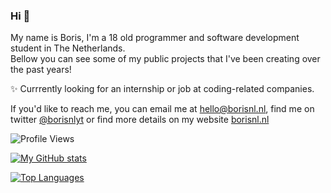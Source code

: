 ### Hi 👋

My name is Boris, I'm a 18 old programmer and software development student in The Netherlands.<br>
Bellow you can see some of my public projects that I've been creating over the past years!


✨ Currrently looking for an internship or job at coding-related companies.

If you'd like to reach me, you can email me at [hello@borisnl.nl](mailto:hello@borisnl.nl), find me on twitter [@borisnlyt](https://twitter.com/borisnlyt) or find more details on my website [borisnl.nl](https://borisnl.nl/)

![Profile Views](https://komarev.com/ghpvc/?username=borisnliscool&color=blue&style=for-the-badge&label=PROFILE+VIEWS)

[![My GitHub stats](https://github-readme-stats.vercel.app/api?username=borisnliscool&show_icons=true&theme=blueberry&count_private=true&hide_border=true)](https://github.com/anuraghazra/github-readme-stats)

[![Top Languages](https://github-readme-stats.vercel.app/api/top-langs/?username=borisnliscool&layout=compact&theme=blueberry&hide_border=true)](https://github.com/anuraghazra/github-readme-stats)
